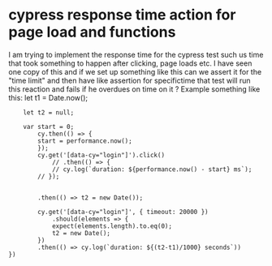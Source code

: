 
# cypress response time action for page load and functions

I am trying to implement the response time for the cypress test such us time that took something to happen after clicking, page loads etc. I have seen one copy of this and if we set up something like this can we assert it for the "time limit" and then have like assertion for specifictime that test will run this reaction and fails if he overdues on time on it ?
Example something like this:
let t1 = Date.now();

        let t2 = null;

        var start = 0;
            cy.then(() => {
            start = performance.now();
            });
            cy.get('[data-cy="login"]').click()
                // .then(() => {
                // cy.log(`duration: ${performance.now() - start} ms`);
            // });


            .then(() => t2 = new Date());
        
            cy.get('[data-cy="login"]', { timeout: 20000 })
                .should(elements => {
                expect(elements.length).to.eq(0);
                t2 = new Date();
            })
            .then(() => cy.log(`duration: ${(t2-t1)/1000} seconds`))
    })


        